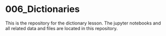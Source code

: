 # 006_Dictionaries
This is the repository for the dictionary lesson. The jupyter notebooks and all related data and files are located in this repository.
